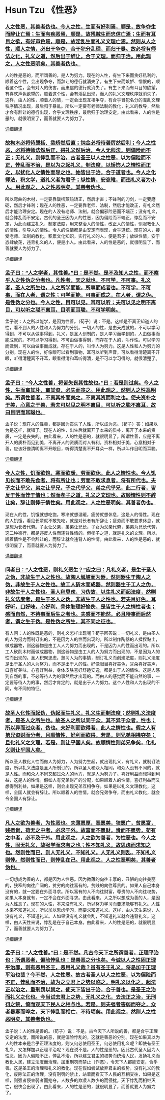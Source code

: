# Hsun Tzu 《性恶》

### [人之性恶，其善者伪也。今人之性，生而有好利焉，顺是，故争夺生而辞让亡焉；生而有疾恶焉，顺是，故残贼生而忠信亡焉；生而有耳目之欲，有好声色焉，顺是，故淫乱生而礼义文理亡焉。然则从人之性，顺人之情，必出于争夺，合于犯分乱理，而归于暴。故必将有师法之化，礼义之道，然后出于辞让，合于文理，而归于治。用此观之，人之性恶明矣，其善者伪也。](http://xunzi.5000yan.com/xinge/106.html)

人的性是恶的，而所谓善的，是人为努力。现在的人性，有生下来而贪好私利的，顺着这个性，会出现争夺，而辞让的德行就消失了。有生下来而嫉妒、憎恨的，顺着这个性，会有对人的伤害，而忠信的德行就消失了。有生下来而有耳目的欲望，有喜欢声色欲望的，顺着这个性，会有淫乱出现，而人的礼义文理秩序就消失了。这样，由人的性，顺着人的情，一定会出现互相争夺，有合乎冒犯名分的混乱文理秩序情况出现，最后归于暴乱。所以一定要有老师法制的教化，礼义的教导，然后才会有辞让的德行出现，合乎文理秩序，最后归于治理安定。由此看来，人的性是恶的，就很明显了，而善就要人为努力了。

[详细翻译](http://xunzi.5000yan.com/xinge/106.html)

### [故枸木必将待櫽栝、烝矫然后直；钝金必将待砻厉然后利；今人之性恶，必将待师法然后正，得礼义然后治，今人无师法，则偏险而不正；无礼义，则悖乱而不治，古者圣王以人之性恶，以为偏险而不正，悖乱而不治，是以为之起礼义，制法度，以矫饰人之情性而正之，以扰化人之情性而导之也，始皆出于治，合于道者也。今人之化师法，积文学，道礼义者为君子；纵性情，安恣睢，而违礼义者为小人。用此观之，人之性恶明矣，其善者伪也。](http://xunzi.5000yan.com/xinge/107.html)

所以弯曲的木材，一定要靠櫽栝蒸热矫正，然后才直；不锋利的刀剑，一定要磨砺，然后才锋利；现在人的性恶，一定要靠老师、法制，然后才能改正，有礼义然后才能治理安定。现在的人没有老师、法制，就会偏邪险恶而不端正；没有礼义，就会悖乱而不安定。古代的圣王因为人的性恶，因为偏险而不端正，悖乱而不安定，为此而建立礼义，制定法度，用来整治人的情性，改正人的情性，驯服教化人的情性，引导人的情性。令人的性情都是由安定而表现，合乎道统。现在的人，接受老师、法制的教化，积累文化知识，实行礼义的人，便是君子；放纵性情，安于恣肆放荡，违背礼义的人，便是小人。由此看来，人的性是恶的，就很明显了，而善就要人为努力了。

[详细翻译](http://xunzi.5000yan.com/xinge/107.html)

### [孟子曰：“人之学者，其性善。”曰：是不然。是不及知人之性，而不察乎人之性伪之分者也。凡性者，天之就也，不可学，不可事。礼义者，圣人之所生也，人之所学而能，所事而成者也。不可学，不可事，而在人者，谓之性；可学而能，可事而成之，在人者，谓之伪。是性伪之分也。今人之性，目可以见，耳可以听；夫可以见之明不离目，可以听之聪不离耳，目明而耳聪，不可学明矣。](http://xunzi.5000yan.com/xinge/108.html)

孟子说：人之所以能学，是因为性善。（荀子）说：不是。这样是不真正知道人的性，看不到人的人性和人为努力的分别。一切人的性，是由天成就的，不可以学习得到，不可以从做事得到。礼义，是圣人创制的，是人学习而学到的，人由做事而能成就的。不可以学习得到，不可由做事得到，而存在于人的，叫作性。可以学习而做到，可以由做事而成就，存在于人的，叫作人为努力。这是人性和人为努力的分别。现在人的性，好像眼可以看到事物，耳可以听到声音。可以看得清楚离不开眼，听得清楚离不开耳，眼看得清和耳听得清，是不可以学习得的，就很清楚了。

[详细翻译](http://xunzi.5000yan.com/xinge/108.html)

### [孟子曰：“今人之性善，将皆失丧其性故也。”曰：若是则过矣。今人之性，生而离其朴，离其资，必失而丧之。用此观之，然则人之性恶明矣。所谓性善者，不离其朴而美之，不离其资而利之也。使夫资朴之于美，心意之于善，若夫可以见之明不离目，可以听之聪不离耳，故曰目明而耳聪也。](http://xunzi.5000yan.com/xinge/109.html)

孟子说：现在人的性善，都是因为丧失了人性，所以成为恶。（荀子）答：如果以为是这样，就错了。现在人的性，出生后就离开了本来的质朴，离开了本来的资质，一定是丧失的。由此看来，人的性是恶的，就很明显了。所谓性善，应是不离开人的质朴而见到美，不离开人的资质而对人有利。资朴相对于美，心意相对于善，应该好像清明离不开眼目，听得清楚离不开耳朵一样，所以叫作目明而耳聪。

[详细翻译](http://xunzi.5000yan.com/xinge/109.html)

### [今人之性，饥而欲饱，寒而欲暖，劳而欲休，此人之情性也。今人饥见长而不敢先食者，将有所让也；劳而不敢求息者，将有所代也。夫子之让乎父，弟之让乎兄，子之代乎父，弟之代乎兄，此二行者，皆反于性而悖于情也；然而孝子之道，礼义之文理也。故顺情性则不辞让矣，辞让则悖于情性矣。用此观之，人之性恶明矣，其善者伪也。](http://xunzi.5000yan.com/xinge/110.html)

现在人的性，饥饿就想吃饱，寒冷就想温暖，疲劳就想休息，这是人的情性。现在的人饥饿，看见长辈就不敢先吃，就是对长者有所辞让；疲劳而不敢要求休息，就是想为长者代劳。子女让父亲，弟弟让兄长，子女为父亲代劳，弟弟为兄长代劳，这二种德行，都是违反人性而违背性情的。但孝子之道，就是礼义的文理。所以，顺着情性是不会辞让的，而辞让就会违背人的性情。由此看来，人的性是恶的，就很明显了，而善就要人为努力了。

[详细翻译](http://xunzi.5000yan.com/xinge/110.html)

### [问者曰：“人之性恶，则礼义恶生？”应之曰：凡礼义者，是生于圣人之伪，非故生于人之性也。故陶人埏埴而为器，然则器生于陶人之伪，非故生于人之性也。故工人斫木而成器，然则器生于工人之伪，非故生于人之性也。圣人积思虑，习伪故，以生礼义而起法度，然则礼义法度者，是生于圣人之伪，非故生于人之性也。若夫目好色，耳好听，口好味，心好利，骨体肤理好愉佚，是皆生于人之情性者也；感而自然，不待事而后生之者也。夫感而不能然，必且待事而后然者，谓之生于伪。是性伪之所生，其不同之征也。](http://xunzi.5000yan.com/xinge/111.html)

有人问：人的性既是恶的，则礼义怎样出现呢？荀子回答说：一切礼义，是由圣人的人为努力而制订出的，不是因为人的性而出现的。所以制作陶器的人揉捏黏土，做成器物，则这器物是由工人人为努力而出现的，不是因为人的性而出现的。所以工人砍削木材而做成器物，则这器物是由工人的人为努力而出现的，不是因为人的性而出现的。圣人积聚思虑，熟习人为的事情，制订礼义而创建法度，则礼义法度是出于圣人的人为努力，而不是出于人的性。好像眼目喜好美色，耳朵喜好美声，口喜好美味，心喜好利益，身体皮肤喜好舒适安逸，都是出于人的情性。这是人感到自然的事，不必等待人为的事然后才出现的。而由人的感觉而不能自然的事，一定要等待人为的事，然后才肯定的，就是出于人为努力。这个人性和人为出现的不同，有不同的特征。

[详细翻译](http://xunzi.5000yan.com/xinge/111.html)

### [故圣人化性而起伪，伪起而生礼义，礼义生而制法度；然则礼义法度者，是圣人之所生也。故圣人之所以同于众，其不异于众者，性也；所以异而过众者，伪也。夫好利而欲得者，此人之情性也。假之人有弟兄资财而分者，且顺情性，好利而欲得，若是，则兄弟相拂夺矣；且化礼义之文理，若是，则让乎国人矣。故顺情性则弟兄争矣，化礼义则让乎国人矣。](http://xunzi.5000yan.com/xinge/112.html)

所以圣人教化人性而做人为努力，人为努力生起，就出现礼义，有礼义，就制订法度，所以礼义法度是圣人所制订的。所以圣人和众人相同，和众人没有不同的，就是人性。而和众人不同又超过众人的地方，就是人为努力了。喜好利益而想得到利益，这是人的性情。假如人有兄弟财产的分配，如果顺着人的性情，喜好利益而又想得到利益，如果是这样，则会出现兄弟互相争夺。如果是以礼义文理教化，这样，全国人就会有辞让。所以顺着人的性情，就会兄弟争夺，而由礼义教化，就会令全国人有辞让。

[详细翻译](http://xunzi.5000yan.com/xinge/112.html)

### [凡人之欲为善者，为性恶也。夫薄愿厚，恶愿美，狭愿广，贫愿富，贱愿贵，苟无之中者，必求于外。故富而不愿财，贵而不愿势，苟有之中者，必不及于外。用此观之，人之欲为善者，为性恶也。今人之性，固无礼义，故强学而求有之也；性不知礼义，故思虑而求知之也。然则性而已，则人无礼义，不知礼义。人无礼义则乱，不知礼义则悖。然则性而已，则悖乱在己。用此观之，人之性恶明矣，其善者伪也。](http://xunzi.5000yan.com/xinge/113.html)

一切想成为善的人，都是因为人性恶。因为微薄的向往丰厚的，丑陋的向往美丽的，狭窄的向往广阔的，贫穷的向往富有的，贫贱的向往尊贵的。如果人自己本身没有的，就一定要在外面寻求。所以富有的人不向往财富，尊贵的人不向往权势，如果人本身就有，一定不会在外面寻求。由此看来，人之所以想成为善的人，是因为人性恶了。现在的人性，本来没有礼义，所以努力学习而要求能够有礼义。人性本来不知道礼义，所以加以思虑学习，而要求知道礼义。这样，由人天生来说，人没有礼义，不知道礼义。人如果没有礼义就会乱，不知道礼义就会违背礼义。这样，由人天性来说，悖乱是在于自己本身。由此看来，人的性是恶的，就很明显了，而善就要人为努力了。

[详细翻译](http://xunzi.5000yan.com/xinge/113.html)

### [孟子曰：“人之性善。”曰：是不然。凡古今天下之所谓善者，正理平治也；所谓恶者，偏险悖乱也：是善恶之分也矣。今诚以人之性固正理平治邪，则有恶用圣王，恶用礼义哉？虽有圣王礼义，将曷加于正理平治也哉？今不然，人之性恶。故古者圣人以人之性恶，以为偏险而不正，悖乱而不治，故为之立君上之势以临之，明礼义以化之，起法正以治之，重刑罚以禁之，使天下皆出于治，合于善也。是圣王之治而礼义之化也。今当试去君上之势，无礼义之化，去法正之治，无刑罚之禁，倚而观天下民人之相与也。若是，则夫强者害弱而夺之，众者暴寡而哗之，天下悖乱而相亡，不待顷矣。用此观之，然则人之性恶明矣，其善者伪也。](http://xunzi.5000yan.com/xinge/114.html)

孟子说：人的性是善的。（荀子）说：不是。古今天下人所说的善，都是合乎正理安定的法度，而所说的恶，就是偏险悖乱的。这就是善恶的分别。现在如果真以为人的性本来是合乎正理法度的，则又何必使用圣王，何必使用礼义呢？即使有圣王礼义，又怎样加以正理平治呢？现在说不是，人的性是恶的。因此古代圣人因为人性恶，因为人偏险不正，悖乱不治，所以建立君主的权势而统治人民，发扬礼义而教化人民，建立法度而治理，加重刑罚而禁止（作恶），令天下人都能安定，合乎善。这是圣王的治理和礼义的教化。现在假如尝试放弃君主的权势，没有礼义的教化，废除法正的治理，没有刑罚的禁止，站着而看天下人民的互相交往，如果是这样，则强者侵害弱者而抢夺，人数多的欺凌人数少的而侵扰，天下悖乱而相继灭亡，很快会出现了。由此看来，人的性是恶的，就很明显了，而善就要人为努力了。







